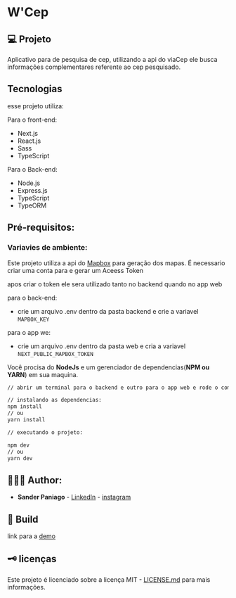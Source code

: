 # W'Cep

## 💻 Projeto

Aplicativo para de pesquisa de cep, utilizando a api do viaCep ele busca informações complementares referente ao cep pesquisado.

## Tecnologias

esse projeto utiliza:

Para o front-end:
- Next.js
- React.js
- Sass
- TypeScript

Para o Back-end:
- Node.js
- Express.js
- TypeScript
- TypeORM

## Pré-requisitos:

### Variavies de ambiente:

Este projeto utiliza a api do [Mapbox](https://www.mapbox.com/) para geração dos mapas. É necessario criar uma conta para e gerar um Aceess Token

apos criar o token ele sera utilizado tanto no backend quando no app web

para o back-end:
- crie um arquivo .env dentro da pasta backend e crie a variavel ```MAPBOX_KEY```

para o app we:
- crie um arquivo .env dentro da pasta web e cria a variavel ```NEXT_PUBLIC_MAPBOX_TOKEN```

Você procisa do **NodeJs** e um gerenciador de dependencias(**NPM ou YARN**) em sua maquina.

```sh
// abrir um terminal para o backend e outro para o app web e rode o comando:

// instalando as dependencias:
npm install
// ou 
yarn install

// executando o projeto:

npm dev
// ou
yarn dev 
```

## 👨🏻‍💻 Author:

- **Sander Paniago** - [LinkedIn](https://www.linkedin.com/in/sander-paniago/) - [instagram](https://www.instagram.com/sander_paniago/)

## 🚀 Build

link para a [demo](https://wcep.sanderpaniago.dev/)

## 🗝 licenças

Este projeto é licenciado sobre a licença MIT - [LICENSE.md](LICENSE.md) para mais informações.